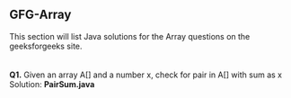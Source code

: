 ## GFG-Array
This section will list Java solutions for the Array questions on the geeksforgeeks site.
<br>
<br>
<br>
**Q1.** Given an array A[] and a number x, check for pair in A[] with sum as x <br>
Solution: **PairSum.java**


